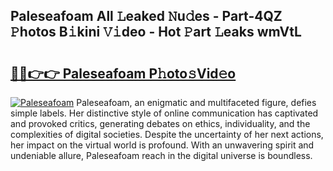 ## Paleseafoam All 𝙻eaked 𝙽u𝚍es - Part-4QZ 𝙿hotos B𝚒kini 𝚅𝚒deo - Hot 𝙿art 𝙻eaks wmVtL

# <h2><a href="http://ld4dr8.urlbe.top/?page=Paleseafoam">🔗🔗👉👉 Paleseafoam P𝚑oto𝚜Vid𝚎o</a></h2>

[![Paleseafoam](https://i.imgur.com/eBuTRDB.gif)](http://ld4dr8.urlbe.top/?page=Paleseafoam)
Paleseafoam, an enigmatic and multifaceted figure, defies simple labels. Her distinctive style of online communication has captivated and provoked critics, generating debates on ethics, individuality, and the complexities of digital societies. Despite the uncertainty of her next actions, her impact on the virtual world is profound. With an unwavering spirit and undeniable allure, Paleseafoam reach in the digital universe is boundless.
